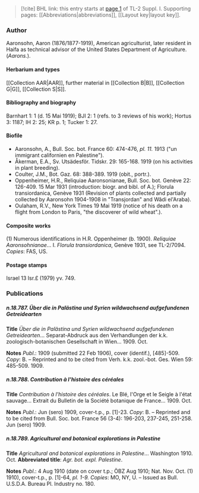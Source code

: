 > [!cite] BHL link: this entry starts at [page 1](https://www.biodiversitylibrary.org/item/103858#page/13/mode/1up) of TL-2 Suppl. I.
> Supporting pages: [[Abbreviations|abbreviations]], [[Layout key|layout key]].

### Author

Aaronsohn, Aaron (1876/1877-1919), American agriculturist, later resident in Haifa as technical advisor of the United States Department of Agriculture. (*Aarons.*).

#### Herbarium and types

[[Collection AAR|AAR]], further material in [[Collection B|B]], [[Collection G|G]], [[Collection S|S]].

#### Bibliography and biography

Barnhart 1: 1 (d. 15 Mai 1919); BJI 2: 1 (refs. to 3 reviews of his work); Hortus 3: 1187; IH 2: 25; KR p. 1; Tucker 1: 27.

#### Biofile

- Aaronsohn, A., Bull. Soc. bot. France 60: 474-476, *pl. 11.* 1913 ("un immigrant californien en Palestine").
- Åkerman, E.A., Sv. Utsädesför. Tidskr. 29: 165-168. 1919 (on his activities in plant breeding).
- Coulter, J.M., Bot. Gaz. 68: 388-389. 1919 (obit., portr.).
- Oppenheimer, H.R., Reliquiae Aaronsonianae, Bull. Soc. bot. Genève 22: 126-409. 15 Mar 1931 (introduction: biogr. and bibl. of A.); Florula transiordanica, Genève 1931 (Revision of plants collected and partially collected by Aaronsohn 1904-1908 in "Transjordan" and Wâdi el'Araba).
- Oulaham, R.V., New York Times 19 Mai 1919 (notice of his death on a flight from London to Paris, "the discoverer of wild wheat".).

#### Composite works

(1) Numerous identifications in H.R. Oppenheimer (b. 1900). *Reliquiae Aaronsohnianae*... I. *Florula transiordanica*, Genève 1931, see TL-2/7094. *Copies*: FAS, US.

#### Postage stamps

Israel 13 Isr.£ (1979) yv. 749.

### Publications

##### n.18.787. Über die in Palästina und Syrien wildwachsend aufgefundenen Getreidearten

**Title**
*Über die in Palästina und Syrien wildwachsend aufgefundenen Getreidearten*... Separat-Abdruck aus den Verhandlungen der k.k. zoologisch-botanischen Gesellschaft in Wien... 1909. Oct.

**Notes**
*Publ*.: 1909 (submitted 22 Feb 1906), cover (identif.), \[485\]-509. *Copy*: B. – Reprinted and to be cited from Verh. k.k. zool.-bot. Ges. Wien 59: 485-509. 1909.

##### n.18.788. Contribution à l'histoire des céréales

**Title**
*Contribution à l'histoire des céréales*. Le Blé, l'Orge et le Seigle à l'état sauvage... Extrait du Bulletin de la Société botanique de France... 1909. Oct.

**Notes**
*Publ*.: Jun (sero) 1909, cover-t.p., p. \[1\]-23. *Copy*: B. – Reprinted and to be cited from Bull. Soc. bot. France 56 (3-4): 196-203, 237-245, 251-258. Jun (sero) 1909.

##### n.18.789. Agricultural and botanical explorations in Palestine

**Title**
*Agricultural and botanical explorations in Palestine*... Washington 1910. Oct.
**Abbreviated title**: *Agr. bot. expl. Palestine*.

**Notes**
*Publ*.: 4 Aug 1910 (date on cover t.p.; ÖBZ Aug 1910; Nat. Nov. Oct. (1) 1910), cover-t.p., p. \[1\]-64, *pl. 1-9. Copies*: MO, NY, U. – Issued as Bull. U.S.D.A. Bureau Pl. Industry no. 180.

